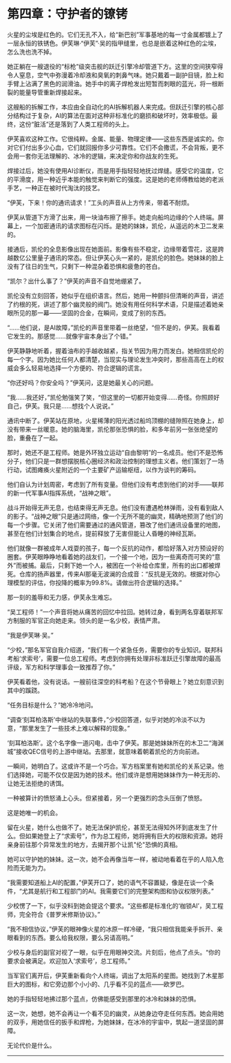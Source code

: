# **第四章：守护者的镣铐**

火星的尘埃是红色的。它们无孔不入，给“新巴别”军事基地的每一寸金属都镀上了一层永恒的铁锈色。伊芙琳·“伊芙”·吴的指甲缝里，也总是嵌着这种红色的尘埃，怎么洗也洗不掉。

她正躺在一艘退役的“标枪”级突击舰的跃迁引擎冷却管道下方。这里的空间狭窄得令人窒息，空气中弥漫着冷却液和臭氧的刺鼻气味。她只戴着一副护目镜，脸上和手臂上沾满了黑色的润滑油。她手中的离子焊枪发出短暂而刺眼的蓝光，将一根断裂的能量导管重新焊接起来。

这艘船的拆解工作，本应由全自动化的AI拆解机器人来完成。但跃迁引擎的核心部分结构过于复杂，AI的算法在面对这种非标准化的磨损和破坏时，效率极低。最终，这份“脏活”还是落到了人类工程师的头上。

伊芙喜欢这种工作。它很纯粹。金属、能量、物理定律——这些东西是诚实的。你对它们付出多少心血，它们就回报你多少可靠性。它们不会撒谎，不会背叛，更不会用一套你无法理解的、冰冷的逻辑，来决定你和你战友的生死。

焊接过后，她没有使用AI诊断仪，而是用手指轻轻地抚过焊缝。感受它的温度，它的平滑度，用一种近乎本能的触觉来判断它的强度。这是她的老师傅教给她的老派手艺，一种正在被时代淘汰的技艺。

“伊芙，下来！你的通讯请求！”工头的声音从上方传来，带着不耐烦。

伊芙从管道下方滑了出来，用一块油布擦了擦手。她走向船坞边缘的个人终端。屏幕上，一个加密通讯的请求图标在闪烁。是她的妹妹，凯伦，从遥远的木卫二发来的。

接通后，凯伦的全息影像出现在她面前。影像有些不稳定，边缘带着雪花，这是跨越数亿公里量子通讯的常态。但让伊芙心头一紧的，是凯伦的脸色。她妹妹的脸上没有了往日的生气，只剩下一种混杂着恐惧和疲惫的苍白。

“凯尔？出什么事了？”伊芙的声音不自觉地绷紧了。

凯伦没有立刻回答，她似乎在组织语言。然后，她用一种颤抖但清晰的声音，讲述了约根的死，讲述了那个幽灵般的阀门。她没有用任何科学术语，只是描述着她亲眼所见的那一幕——坚固的合金，在瞬间，变成了别的东西。

“……他们说，是AI故障，”凯伦的声音里带着一丝绝望，“但不是的，伊芙。我看着它发生的。那感觉……就像宇宙本身出了个错。”

伊芙静静地听着，握着油布的手越收越紧，指关节因为用力而发白。她相信凯伦的每一个字。因为她比任何人都清楚，当现实与理论发生冲突时，那些高高在上的权威会多么轻易地选择一个方便的、符合逻辑的谎言。

“你还好吗？你安全吗？”伊芙问，这是她最关心的问题。

“我……我还好，”凯伦勉强笑了笑，“但这里的一切都开始变得……奇怪。你照顾好自己，伊芙。我只是……想找个人说说。”

通讯中断了。伊芙站在原地，火星稀薄的阳光透过船坞顶棚的缝隙照在她身上，却没有带来一丝暖意。她的脑海里，凯伦那张恐惧的脸，和多年前另一张张绝望的脸，重叠在了一起。

那时，她还不是工程师。她是外环独立运动“自由黎明”的一名成员。他们不是恐怖分子，他们只是一群想摆脱核心圈经济和政治控制的理想主义者。他们策划了一场行动，试图瘫痪火星附近的一个主要矿产运输枢纽，以作为谈判的筹码。

他们自认为计划周密，考虑到了所有变量。但他们没有考虑到他们的对手——联邦的新一代军事AI指挥系统，“战神之眼”。

战斗开始得无声无息，也结束得无声无息。他们没有遭遇枪林弹雨，没有看到敌人的影子。“战神之眼”只是通过网络，像一个无所不能的幽灵，精确地预测了他们的每一个步骤。它关闭了他们需要通过的通风管道，篡改了他们通讯设备里的地图，甚至在他们计划集合的地点，提前释放了无害但能让人昏睡的神经瓦斯。

他们就像一群被成年人戏耍的孩子，每一个反抗的动作，都恰好落入对方预设好的圈套。伊芙眼睁睁地看着她的战友们，一个接一个地，因为一些离奇而可笑的“意外”而被捕。最后，只剩下她一个人，被困在一个补给仓库里，所有的出口都被焊死。仓库的扬声器里，传来AI那毫无波澜的合成音：“反抗是无效的。根据对你心理模型的评估，你投降的概率为99.8%。请做出符合逻辑的选择。”

那一刻的羞辱和无力感，伊芙永生难忘。

“吴工程师！”一个声音将她从痛苦的回忆中拉回。她转过身，看到两名穿着联邦军方制服的军官正向她走来。领头的是一名少校，表情严肃。

“我是伊芙琳·吴。”

“少校，”那名军官自我介绍道，“我们有一个紧急任务，需要你的专业知识。联邦科考船‘求索号’，需要一位总工程师。考虑到你拥有处理非标准跃迁引擎故障的最高评级，军方和科学理事会一致推荐了你。”

伊芙看着他，没有说话。一艘前往深空的科考船？在这个节骨眼上？她立刻意识到其中的蹊跷。

“任务目标是什么？”她冷冷地问。

“调查‘刻耳柏洛斯’中继站的失联事件，”少校回答道，似乎对她的冷淡不以为意，“那里发生了一些技术上难以解释的现象。”

‘刻耳柏洛斯’。这个名字像一道闪电，击中了伊芙。那是她妹妹所在的木卫二“海渊城”接收QEC信号的上游中继站。去那里，就意味着朝着凯伦的方向前进。

一瞬间，她明白了。这或许不是一个巧合。军方档案里有她和凯伦的关系记录。他们选择她，可能不仅仅是因为她的技术。他们或许是想用她妹妹作为一种无形的、让她无法拒绝的诱饵。

一种被算计的愤怒涌上心头。但紧接着，另一个更强烈的念头压倒了愤怒。

这是她唯一的机会。

留在火星，她什么也做不了。她无法保护凯伦，甚至无法得知外环到底发生了什么。但如果她登上了“求索号”，作为总工程师，她将拥有巨大的权限和资源。她将亲身前往那个异常发生的地方，去揭开那个让凯"伦"恐惧的真相。

她可以守护她的妹妹。这一次，她不会再像当年一样，被动地看着在乎的人陷入危险而无能为力。

“我需要知道船上AI的配置，”伊芙开口了，她的语气不容置疑，像是在谈一个条件，“尤其是航行和工程部门的AI。我需要它们的完整架构图和协议权限列表。”

少校愣了一下，似乎没料到她会提这个要求。“这些都是标准化的‘枷锁AI’，吴工程师，完全符合《普罗米修斯协议》。”

“我不相信协议，”伊芙的眼神像火星的冰原一样冷硬，“我只相信我能亲手拆开、亲眼看到的东西。要么给我权限，要么另请高明。”

少校与身后的副官对视了一眼，似乎在用眼神交流。片刻后，他点了点头。“你的要求会被满足。欢迎加入‘求索号’，总工程师。”

当军官们离开后，伊芙重新看向个人终端，调出了太阳系的星图。她找到了木星那巨大的图标，和它旁边那个小小的、几乎看不见的蓝点——欧罗巴。

她的手指轻轻地拂过那个蓝点，仿佛能感受到那里的冰冷和妹妹的恐惧。

这一次，她想，她不会再让一个看不见的幽灵，从她身边夺走任何东西。她会用她的双手，用她信任的扳手和焊枪，为她妹妹，在冰冷的宇宙中，筑起一道坚固的屏障。

无论代价是什么。

---

